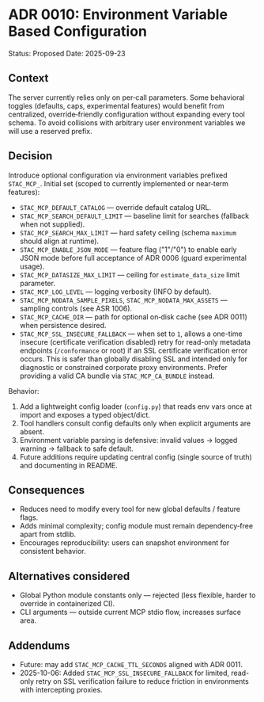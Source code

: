 # ADR 0010: Environment Variable Based Configuration

Status: Proposed
Date: 2025-09-23

## Context
The server currently relies only on per‑call parameters. Some behavioral toggles (defaults, caps, experimental features) would benefit from centralized, override‑friendly configuration without expanding every tool schema. To avoid collisions with arbitrary user environment variables we will use a reserved prefix.

## Decision
Introduce optional configuration via environment variables prefixed `STAC_MCP_`. Initial set (scoped to currently implemented or near‑term features):
* `STAC_MCP_DEFAULT_CATALOG` — override default catalog URL.
* `STAC_MCP_SEARCH_DEFAULT_LIMIT` — baseline limit for searches (fallback when not supplied).
* `STAC_MCP_SEARCH_MAX_LIMIT` — hard safety ceiling (schema `maximum` should align at runtime).
* `STAC_MCP_ENABLE_JSON_MODE` — feature flag ("1"/"0") to enable early JSON mode before full acceptance of ADR 0006 (guard experimental usage).
* `STAC_MCP_DATASIZE_MAX_LIMIT` — ceiling for `estimate_data_size` limit parameter.
* `STAC_MCP_LOG_LEVEL` — logging verbosity (INFO by default).
* `STAC_MCP_NODATA_SAMPLE_PIXELS`, `STAC_MCP_NODATA_MAX_ASSETS` — sampling controls (see ASR 1006).
* `STAC_MCP_CACHE_DIR` — path for optional on‑disk cache (see ADR 0011) when persistence desired.
* `STAC_MCP_SSL_INSECURE_FALLBACK` — when set to `1`, allows a one-time insecure (certificate verification disabled) retry for read-only metadata endpoints (`/conformance` or root) if an SSL certificate verification error occurs. This is safer than globally disabling SSL and intended only for diagnostic or constrained corporate proxy environments. Prefer providing a valid CA bundle via `STAC_MCP_CA_BUNDLE` instead.

Behavior:
1. Add a lightweight config loader (`config.py`) that reads env vars once at import and exposes a typed object/dict.
2. Tool handlers consult config defaults only when explicit arguments are absent.
3. Environment variable parsing is defensive: invalid values → logged warning → fallback to safe default.
4. Future additions require updating central config (single source of truth) and documenting in README.

## Consequences
* Reduces need to modify every tool for new global defaults / feature flags.
* Adds minimal complexity; config module must remain dependency‑free apart from stdlib.
* Encourages reproducibility: users can snapshot environment for consistent behavior.

## Alternatives considered
* Global Python module constants only — rejected (less flexible, harder to override in containerized CI).
* CLI arguments — outside current MCP stdio flow, increases surface area.

## Addendums
* Future: may add `STAC_MCP_CACHE_TTL_SECONDS` aligned with ADR 0011.
* 2025-10-06: Added `STAC_MCP_SSL_INSECURE_FALLBACK` for limited, read-only retry on SSL verification failure to reduce friction in environments with intercepting proxies.
